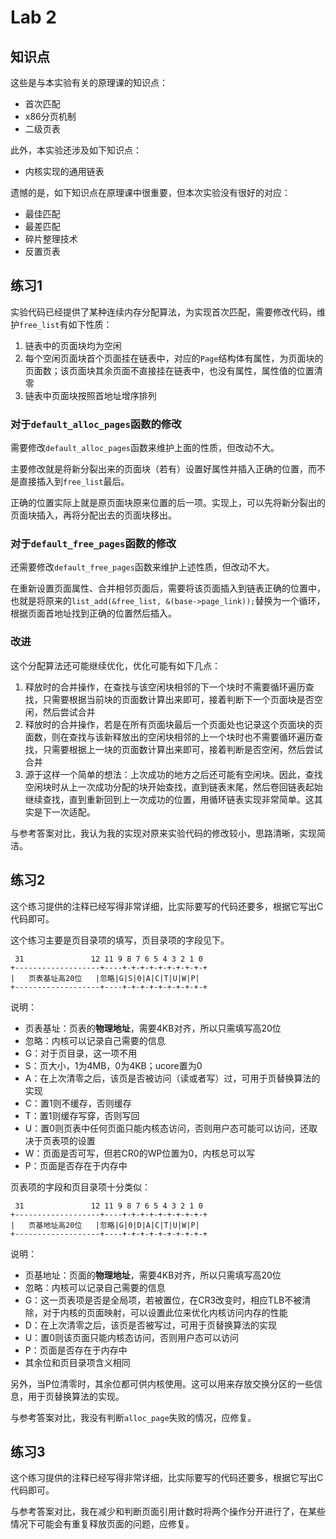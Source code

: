 # Lab 2

## 知识点

这些是与本实验有关的原理课的知识点：

* 首次匹配
* x86分页机制
* 二级页表

此外，本实验还涉及如下知识点：

* 内核实现的通用链表

遗憾的是，如下知识点在原理课中很重要，但本次实验没有很好的对应：

* 最佳匹配
* 最差匹配
* 碎片整理技术
* 反置页表

## 练习1

实验代码已经提供了某种连续内存分配算法，为实现首次匹配，需要修改代码，维护`free_list`有如下性质：

1. 链表中的页面块均为空闲
2. 每个空闲页面块首个页面挂在链表中，对应的`Page`结构体有属性，为页面块的页面数；该页面块其余页面不直接挂在链表中，也没有属性，属性值的位置清零
3. 链表中页面块按照首地址增序排列

### 对于`default_alloc_pages`函数的修改

需要修改`default_alloc_pages`函数来维护上面的性质，但改动不大。

主要修改就是将新分裂出来的页面块（若有）设置好属性并插入正确的位置，而不是直接插入到`free_list`最后。

正确的位置实际上就是原页面块原来位置的后一项。实现上，可以先将新分裂出的页面块插入，再将分配出去的页面块移出。

### 对于`default_free_pages`函数的修改

还需要修改`default_free_pages`函数来维护上述性质，但改动不大。

在重新设置页面属性、合并相邻页面后，需要将该页面插入到链表正确的位置中，也就是将原来的`list_add(&free_list, &(base->page_link));`替换为一个循环，根据页面首地址找到正确的位置然后插入。

### 改进

这个分配算法还可能继续优化，优化可能有如下几点：

1. 释放时的合并操作，在查找与该空闲块相邻的下一个块时不需要循环遍历查找，只需要根据当前块的页面数计算出来即可，接着判断下一个页面块是否空闲，然后尝试合并
2. 释放时的合并操作，若是在所有页面块最后一个页面处也记录这个页面块的页面数，则在查找与该新释放出的空闲块相邻的上一个块时也不需要循环遍历查找，只需要根据上一块的页面数计算出来即可，接着判断是否空闲，然后尝试合并
3. 源于这样一个简单的想法：上次成功的地方之后还可能有空闲块。因此，查找空闲块时从上一次成功分配的块开始查找，直到链表末尾，然后卷回链表起始继续查找，直到重新回到上一次成功的位置，用循环链表实现非常简单。这其实是下一次适配。

与参考答案对比，我认为我的实现对原来实验代码的修改较小，思路清晰，实现简洁。

## 练习2

这个练习提供的注释已经写得非常详细，比实际要写的代码还要多，根据它写出C代码即可。

这个练习主要是页目录项的填写，页目录项的字段见下。

```
 31               12 11 9 8 7 6 5 4 3 2 1 0
+-------------------+----+-+-+-+-+-+-+-+-+-+
|   页表基址高20位   |忽略|G|S|0|A|C|T|U|W|P|
+-------------------+----+-+-+-+-+-+-+-+-+-+
```

说明：

* 页表基址：页表的**物理地址**，需要4KB对齐，所以只需填写高20位
* 忽略：内核可以记录自己需要的信息
* G：对于页目录，这一项不用
* S：页大小，1为4MB，0为4KB；ucore置为0
* A：在上次清零之后，该页是否被访问（读或者写）过，可用于页替换算法的实现
* C：置1则不缓存，否则缓存
* T：置1则缓存写穿，否则写回
* U：置0则页表中任何页面只能内核态访问，否则用户态可能可以访问，还取决于页表项的设置
* W：页面是否可写，但若CR0的WP位置为0，内核总可以写
* P：页面是否存在于内存中

页表项的字段和页目录项十分类似：

```
 31               12 11 9 8 7 6 5 4 3 2 1 0
+-------------------+----+-+-+-+-+-+-+-+-+-+
|   页基地址高20位   |忽略|G|0|D|A|C|T|U|W|P|
+-------------------+----+-+-+-+-+-+-+-+-+-+
```

说明：

- 页基地址：页面的**物理地址**，需要4KB对齐，所以只需填写高20位
- 忽略：内核可以记录自己需要的信息
- G：这一页表项是否是全局项，若被置位，在CR3改变时，相应TLB不被清除，对于内核的页面映射，可以设置此位来优化内核访问内存的性能
- D：在上次清零之后，该页是否被写过，可用于页替换算法的实现
- U：置0则该页面只能内核态访问，否则用户态可以访问
- P：页面是否存在于内存中
- 其余位和页目录项含义相同

另外，当P位清零时，其余位都可供内核使用。这可以用来存放交换分区的一些信息，用于页替换算法的实现。

与参考答案对比，我没有判断`alloc_page`失败的情况，应修复。

## 练习3

这个练习提供的注释已经写得非常详细，比实际要写的代码还要多，根据它写出C代码即可。

与参考答案对比，我在减少和判断页面引用计数时将两个操作分开进行了，在某些情况下可能会有重复释放页面的问题，应修复。